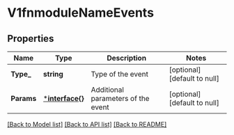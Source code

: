 # V1fnmoduleNameEvents

## Properties
Name | Type | Description | Notes
------------ | ------------- | ------------- | -------------
**Type_** | **string** | Type of the event | [optional] [default to null]
**Params** | [***interface{}**](interface{}.md) | Additional parameters of the event | [optional] [default to null]

[[Back to Model list]](../README.md#documentation-for-models) [[Back to API list]](../README.md#documentation-for-api-endpoints) [[Back to README]](../README.md)

